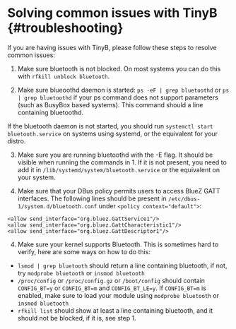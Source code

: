 Solving common issues with TinyB                           {#troubleshooting}
======================

If you are having issues with TinyB, please follow these steps to resolve common issues:

1. Make sure bluetooth is not blocked. On most systems you can do this with ``` rfkill unblock bluetooth ```.

2. Make sure blueoothd daemon is started: ``` ps -eF | grep bluetoothd ``` or ``` ps | grep bluetoothd ``` if your ps command does not support parameters (such as BusyBox based systems). This command should a line containing bluetoothd.

  If the bluetooth daemon is not started, you should run ```systemctl start bluetooth.service``` on systems using systemd, or the equivalent for your distro.

3. Make sure you are running bluetoothd with the -E flag. It should be visible when running the commands in 1. If it is not present, you need to add it in ``` /lib/systemd/system/bluetooth.service ``` or the equivalent on your system.

3. Make sure that your DBus policy permits users to access BlueZ GATT interfaces. The following lines should be present in ``` /etc/dbus-1/system.d/bluetooth.conf ``` under ``` <policy context="default"> ```:
  ```
  <allow send_interface="org.bluez.GattService1"/>
  <allow send_interface="org.bluez.GattCharacteristic1"/>
  <allow send_interface="org.bluez.GattDescriptor1"/>
  ```

4. Make sure your kernel supports Bluetooth. This is sometimes hard to verify, here are some ways on how to do this:
  * ``` lsmod | grep bluetooth ``` should return a line containing bluetooth, if not, try ``` modprobe bluetooth ``` or ``` insmod bluetooth ```
  * ``` /proc/config ``` or ``` /proc/config.gz ``` or ``` /boot/config ``` should contain ``` CONFIG_BT=y ``` or ``` CONFIG_BT=m ``` and ``` CONFIG_BT_LE=y ```. If ``` CONFIG_BT=m ``` is enabled, make sure to load your module using ``` modprobe bluetooth ``` or ``` insmod bluetooth ```
  * ``` rfkill list ``` should show at least a line containing bluetooth, and it should not be blocked, if it is, see step 1.

